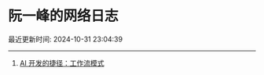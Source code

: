 # 阮一峰的网络日志

最近更新时间: 2024-10-31 23:04:39

--- 
1. [AI 开发的捷径：工作流模式](http://www.ruanyifeng.com/blog/2024/10/coze.html) 
